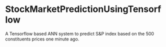 # StockMarketPredictionUsingTensorflow
A Tensorflow based ANN system to predict S&amp;P index based on the 500 constituents prices one minute ago.
